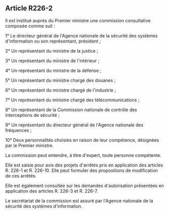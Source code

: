 Article R226-2
----
Il est institué auprès du Premier ministre une commission consultative composée
comme suit :

1° Le directeur général de l'Agence nationale de la sécurité des systèmes
d'information ou son représentant, président ;

2° Un représentant du ministre de la justice ;

3° Un représentant du ministre de l'intérieur ;

4° Un représentant du ministre de la défense ;

5° Un représentant du ministre chargé des douanes ;

6° Un représentant du ministre chargé de l'industrie ;

7° Un représentant du ministre chargé des télécommunications ;

8° Un représentant de la Commission nationale de contrôle des interceptions de
sécurité ;

9° Un représentant du directeur général de l'Agence nationale des fréquences ;

10° Deux personnalités choisies en raison de leur compétence, désignées par le
Premier ministre.

La commission peut entendre, à titre d'expert, toute personne compétente.

Elle est saisie pour avis des projets d'arrêtés pris en application des articles
R. 226-1 et R. 226-10. Elle peut formuler des propositions de modification de
ces arrêtés.

Elle est également consultée sur les demandes d'autorisation présentées en
application des articles R. 226-3 et R. 226-7.

Le secrétariat de la commission est assuré par l'Agence nationale de la sécurité
des systèmes d'information.
